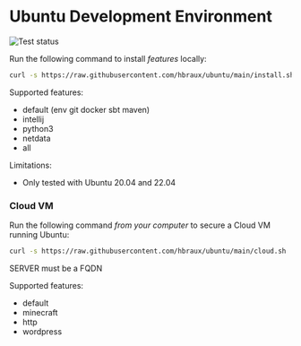 # Ubuntu Development Environment

![Test status](https://github.com/hbraux/ubuntu/workflows/test/badge.svg)

Run the following command to install *features* locally:
```sh
curl -s https://raw.githubusercontent.com/hbraux/ubuntu/main/install.sh | bash -s FEATURE ...
```

Supported features:
* default (env git docker sbt maven)
* intellij
* python3
* netdata
* all

Limitations: 
* Only tested with Ubuntu 20.04 and 22.04

### Cloud VM

Run the following command *from your computer* to secure a Cloud VM running Ubuntu:
```sh
curl -s https://raw.githubusercontent.com/hbraux/ubuntu/main/cloud.sh | bash -s SERVER FEATURE ...
```
SERVER must be a FQDN

Supported features:
* default 
* minecraft
* http
* wordpress
